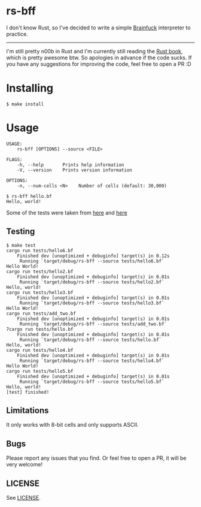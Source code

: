 # rs-bff

I don't know Rust, so I've decided to write a simple [Brainfuck](https://esolangs.org/wiki/Brainfuck) interpreter to practice.

---

I'm still pretty n00b in Rust and I'm currently still reading the [Rust book](https://doc.rust-lang.org/book/), which is pretty awesome btw. So apologies in advance if the code sucks. If you have any suggestions for improving the code, feel free to open a PR :D

# Installing

```
$ make install
```

# Usage

```
USAGE:
    rs-bff [OPTIONS] --source <FILE>

FLAGS:
    -h, --help       Prints help information
    -V, --version    Prints version information

OPTIONS:
    -n, --num-cells <N>    Number of cells (default: 30,000)
```

```
$ rs-bff hello.bf
Hello, world!
```

Some of the tests were taken from [here](https://github.com/brain-lang/brainfuck/blob/master/brainfuck.md) and [here](https://github.com/rdebath/Brainfuck)

## Testing

```
$ make test
cargo run tests/hello6.bf
    Finished dev [unoptimized + debuginfo] target(s) in 0.12s
     Running `target/debug/rs-bff --source tests/hello6.bf`
Hello World!
cargo run tests/hello2.bf
    Finished dev [unoptimized + debuginfo] target(s) in 0.01s
     Running `target/debug/rs-bff --source tests/hello2.bf`
Hello, world!
cargo run tests/hello3.bf
    Finished dev [unoptimized + debuginfo] target(s) in 0.01s
     Running `target/debug/rs-bff --source tests/hello3.bf`
Hello World!
cargo run tests/add_two.bf
    Finished dev [unoptimized + debuginfo] target(s) in 0.01s
     Running `target/debug/rs-bff --source tests/add_two.bf`
7cargo run tests/hello.bf
    Finished dev [unoptimized + debuginfo] target(s) in 0.01s
     Running `target/debug/rs-bff --source tests/hello.bf`
Hello, world!
cargo run tests/hello4.bf
    Finished dev [unoptimized + debuginfo] target(s) in 0.01s
     Running `target/debug/rs-bff --source tests/hello4.bf`
Hello World!
cargo run tests/hello5.bf
    Finished dev [unoptimized + debuginfo] target(s) in 0.01s
     Running `target/debug/rs-bff --source tests/hello5.bf`
Hello, world!
[test] finished!
```

## Limitations

It only works with 8-bit cells and only supports ASCII.

## Bugs

Please report any issues that you find. Or feel free to open a PR, it will be very welcome!

## LICENSE

See [LICENSE](https://github.com/csixteen/rs-bff/blob/master/LICENSE).
